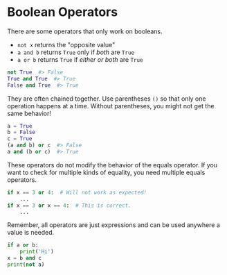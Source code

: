 # Boolean Operators

There are some operators that only work on booleans.

* `not x` returns the "opposite value"
* `a and b` returns `True` only if _both_ are `True`
* `a or b` returns `True` if _either or both_ are `True`

```py
not True  #> False
True and True  #> True
False and True  #> True
```

They are often chained together.
Use parentheses `()` so that only one operation happens at a time.
Without parentheses, you might not get the same behavior!

```py
a = True
b = False
c = True
(a and b) or c  #> False
a and (b or c)  #> True
```

These operators do not modify the behavior of the equals operator.
If you want to check for multiple kinds of equality, you need multiple equals operators.

```py
if x == 3 or 4:  # Will not work as expected!
    ...
if x == 3 or x == 4:  # This is correct.
    ...
```

Remember, all operators are just expressions and can be used anywhere a value is needed.

```py
if a or b:
    print('Hi')
x = b and c
print(not a)
```
